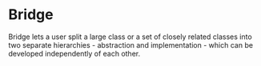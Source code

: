 # Bridge
Bridge lets a user split a large class or a set of closely related classes into two separate hierarchies - abstraction and implementation - which can be developed independently of each other.